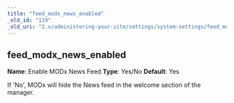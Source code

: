 ```yaml
---
title: "feed_modx_news_enabled"
_old_id: "119"
_old_uri: "2.x/administering-your-site/settings/system-settings/feed_modx_news_enabled"
---
```


## feed\_modx\_news\_enabled

**Name**: Enable MODx News Feed
**Type**: Yes/No
**Default**: Yes

If 'No', MODx will hide the News feed in the welcome section of the manager.
